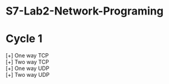# S7-Lab2-Network-Programing

# Cycle 1
[+] One way TCP <br>
[+] Two way TCP <br>
[+] One way UDP <br>
[+] Two way UDP <br>
